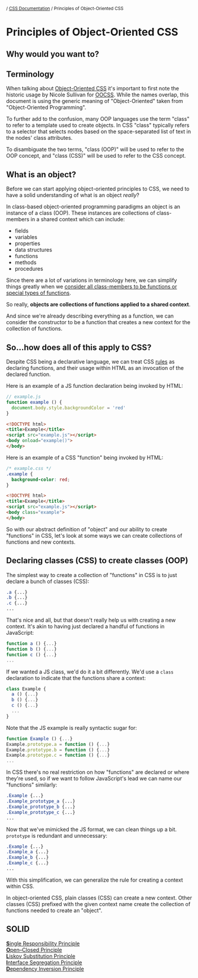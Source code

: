 <sub>/ [CSS Documentation](..) / Principles of Object-Oriented CSS</sub>

# Principles of Object-Oriented CSS

## Why would you want to?

## Terminology

When talking about [Object-Oriented CSS][object-oriented-css] it's important to first note the historic usage by Nicole Sullivan for [OOCSS][oocss]. While the names overlap, this document is using the generic meaning of "Object-Oriented" taken from "Object-Oriented Programming".

To further add to the confusion, many OOP languages use the term "class" to refer to a template used to create objects. In CSS "class" typically refers to a selector that selects nodes based on the space-separated list of text in the nodes' class attributes.

To disambiguate the two terms, "class (OOP)" will be used to refer to the OOP concept, and "class (CSS)" will be used to refer to the CSS concept.

<!--
Better terms are needed than "class (OOP)/class (CSS)"

Up for consideration:

 * OOP class/CSS class
 * Object Definitions/classes

Rejected options:

 * Types/classes - "types" is used in CSS specs to refer to element selectors
 * Templates/classes - "templates" are used in HTML and too many other contexts to be useful
-->

## What is an object?

Before we can start applying object-oriented principles to CSS, we need to have a solid understanding of what is an object _really_?

In class-based object-oriented programming paradigms an object is an instance of a class (OOP). These instances are collections of class-members in a shared context which can include:

 * fields
 * variables
 * properties
 * data structures
 * functions
 * methods
 * procedures

Since there are a lot of variations in terminology here, we can simplify things greatly when we [consider all class-members to be functions or special types of functions][cmf].

So really, **objects are collections of functions applied to a shared context**.

And since we're already describing everything as a function, we can consider the constructor to be a function that creates a new context for the collection of functions.

<!-- Insert "Boy, that escalated quickly" gif -->

## So&hellip;how does all of this apply to CSS?

Despite CSS being a declarative language, we can treat CSS [rules][rules] as declaring functions, and their usage within HTML as an invocation of the declared function.

Here is an example of a JS function declaration being invoked by HTML:

```js
// example.js
function example () {
  document.body.style.backgroundColor = 'red'
}
```

```html
<!DOCTYPE html>
<title>Example</title>
<script src="example.js"></script>
<body onload="example()">
</body>
```

Here is an example of a CSS "function" being invoked by HTML:

```css
/* example.css */
.example {
  background-color: red;
}
```

```html
<!DOCTYPE html>
<title>Example</title>
<script src="example.js"></script>
<body class="example">
</body>
```

So with our abstract definition of "object" and our ability to create "functions" in CSS, let's look at some ways we can create collections of functions and new contexts.

## Declaring classes (CSS) to create classes (OOP)

The simplest way to create a collection of "functions" in CSS is to just declare a bunch of classes (CSS):

```css
.a {...}
.b {...}
.c {...}
...
```

That's nice and all, but that doesn't really help us with creating a new context. It's akin to having just declared a handful of functions in JavaScript:

```js
function a () {...}
function b () {...}
function c () {...}
...
```

If we wanted a JS class, we'd do it a bit differently. We'd use a `class` declaration to indicate that the functions share a context:

```js
class Example {
  a () {...}
  b () {...}
  c () {...}
  ...
}
```

Note that the JS example is really syntactic sugar for:

```js
function Example () {...}
Example.prototype.a = function () {...}
Example.prototype.b = function () {...}
Example.prototype.c = function () {...}
...
```

In CSS there's no real restriction on how "functions" are declared or where they're used, so if we want to follow JavaScript's lead we can name our "functions" similarly:

```css
.Example {...}
.Example_prototype_a {...}
.Example_prototype_b {...}
.Example_prototype_c {...}
...
```

Now that we've mimicked the JS format, we can clean things up a bit. `prototype` is redundant and unnecessary:

```css
.Example {...}
.Example_a {...}
.Example_b {...}
.Example_c {...}
...
```

With this simplification, we can generalize the rule for creating a context within CSS.

In object-oriented CSS, plain classes (CSS) can create a new context. Other classes (CSS) prefixed with the given context name create the collection of functions needed to create an "object".

## SOLID

[**S**ingle Responsibility Principle][S]  
[**O**pen&ndash;Closed Principle][O]  
[**L**iskov Substitution Principle][L]  
[**I**nterface Segregation Principle][I]  
[**D**ependency Inversion Principle][D]

[S]: single-responsibility-principle
[O]: open-closed-principle
[L]: liskov-substitution-principle
[I]: interface-segregation-principle
[D]: dependency-inversion-principle

[cmf]: class-members-as-functions
[object-oriented-css]: ../terms-and-definitions/object-oriented/css
[oocss]: ../terms-and-definitions/oocss
[rules]: ../terms-and-definitions/rules
